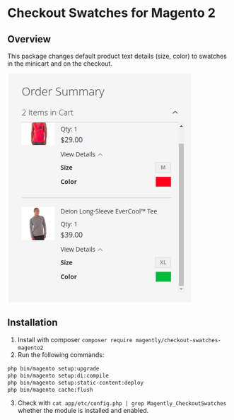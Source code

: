# Checkout Swatches for Magento 2

## Overview

This package changes default product text details (size, color) to swatches in the minicart and on the checkout.

![Checkout Swatches](assets/demo-checkout-swatches.png)

## Installation

1. Install with composer `composer require magently/checkout-swatches-magento2`
2. Run the following commands:
```
php bin/magento setup:upgrade
php bin/magento setup:di:compile
php bin/magento setup:static-content:deploy
php bin/magento cache:flush
```
3. Check with ```cat app/etc/config.php | grep Magently_CheckoutSwatches``` whether the module is installed and enabled.
